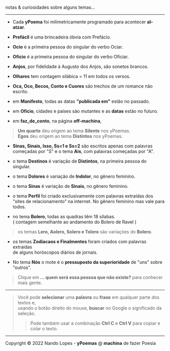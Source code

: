notas & curiosidades sobre alguns temas...  
___  
- Cada **yPoema** foi milimetricamente programado para acontecer **al-atzar**.  
- **Prefácil** é uma brincadeira óbvia com Prefácio.  
- **Ocio** é a primeira pessoa do singular do verbo Ociar.  
- **Oficio** é a primeira pessoa do singular do verbo Oficiar.  
- **Anjos**, por fidelidade à Augusto dos Anjos, são sonetos brancos.  
- **Olhares** tem contagem silábica = 11 em todos os versos.  
- **Oca, Oco, Becos, Conto e Cuores** são trechos de um romance não escrito.  

- em **Manifesto**, todas as datas **"publicada em"** estão no passado.  
- em **Oficio**, cidades e países são mutantes e as **datas** estão no futuro.  
- em **faz_de_conto**, na página **off-machina**,  
> **Um quarto** deu origem ao tema **Silente** nos yPoemas.  
> **Egos** deu origem ao tema **Distintos** nos yPoemas.  

- **Sinas, Sinais, Isso, Ss=1 e Ss=2** são escritos apenas com palavras  
  começadas por "S" e o tema **Ais**, com palavras começadas por "A".  

- o tema **Destinos** é variação de **Distintos**, na primeira pessoa do singular.  
- o tema **Dolores** é variação de **Indolor**, no gênero feminino.  
- o tema **Sinas** é variação de **Sinais**, no gênero feminino.  
- o tema **Perfil** foi criado exclusivamente com palavras extraídas dos  
  "sites de relacionamento" na internet. No gênero feminino mas vale para todos.

- no tema **Bolero**, todas as quadras têm 18 sílabas.  
  ( contagem semelhante ao andamento do Bolero de Ravel )  
> os temas **Lero, Aolero, Solero e Tolero** são variações do **Bolero**.  

- os temas **Zodiacaos e Finalmentes** foram criados com palavras extraídas  
  de alguns horóscopos diários de jornais.

- No tema **Nós** o mote é o **pressuposto da superioridade** de "uns" sobre "outros".  
> Clique em **... quem será essa pessoa que não existe?** para conhecer mais gente.
___  
> Você pode **selecionar** uma **palavra** ou **frase** em qualquer parte dos textos e,  
> usando o botão direito do mouse, **buscar** no Google o significado da seleção.  
>> Pode também usar a combinação **Ctrl C** e **Ctrl V** para copiar e colar o texto.
___  
Copyright © 2022 Nando Lopes - **yPoemas** @ **machina** de fazer Poesia